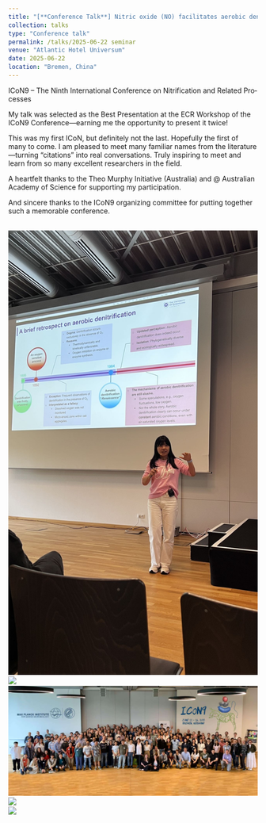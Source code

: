 ```yaml
---
title: "[**Conference Talk**] Nitric oxide (NO) facilitates aerobic denitrification via establishing a metabolically anoxic environment"
collection: talks
type: "Conference talk"
permalink: /talks/2025-06-22 seminar
venue: "Atlantic Hotel Universum"
date: 2025-06-22
location: "Bremen, China"
---
```


ICoN9 – The Ninth In­ter­na­tional Con­fer­ence on Ni­tri­fic­a­tion and Re­lated Pro­cesses

My talk was selected as the Best Presentation at the ECR Workshop of the ICoN9 Conference—earning me the opportunity to present it twice!

This was my first ICoN, but definitely not the last. Hopefully the first of many to come. I am pleased to meet many familiar names from the literature—turning “citations” into real conversations. Truly inspiring to meet and learn from so many excellent researchers in the field.

A heartfelt thanks to the Theo Murphy Initiative (Australia) and @ Australian Academy of Science for supporting my participation.

And sincere thanks to the ICoN9 organizing committee for putting together such a memorable conference.

<br/><img src='/images/ICON9.jpg'>
<br/><img src='/images/ICON9-2.jpg'>
<br/><img src='/images/ICON9-3.jpg'>
<br/><img src='/images/ICON9-4.jpg'>
<br/><img src='/images/ICON9-5.jpg'>